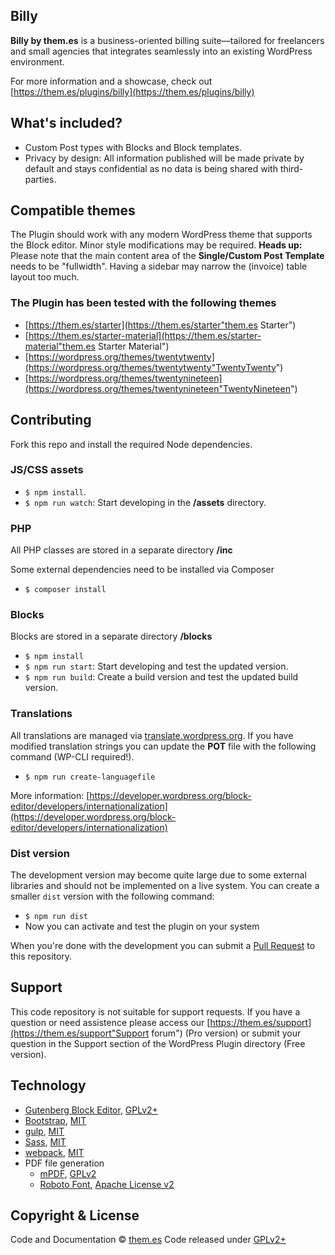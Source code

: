 ## Billy

**Billy by them.es** is a business-oriented billing suite—tailored for freelancers and small agencies that integrates seamlessly into an existing WordPress environment.

For more information and a showcase, check out [https://them.es/plugins/billy](https://them.es/plugins/billy)

## What's included?
* Custom Post types with Blocks and Block templates.
* Privacy by design: All information published will be made private by default and stays confidential as no data is being shared with third-parties.

## Compatible themes
The Plugin should work with any modern WordPress theme that supports the Block editor. Minor style modifications may be required.
**Heads up:** Please note that the main content area of the **Single/Custom Post Template** needs to be "fullwidth". Having a sidebar may narrow the (invoice) table layout too much.

### The Plugin has been tested with the following themes
* [https://them.es/starter](https://them.es/starter"them.es Starter")
* [https://them.es/starter-material](https://them.es/starter-material"them.es Starter Material")
* [https://wordpress.org/themes/twentytwenty](https://wordpress.org/themes/twentytwenty"TwentyTwenty")
* [https://wordpress.org/themes/twentynineteen](https://wordpress.org/themes/twentynineteen"TwentyNineteen")

## Contributing
Fork this repo and install the required Node dependencies.

### JS/CSS assets
* `$ npm install`.
* `$ npm run watch`: Start developing in the **/assets** directory.

### PHP
All PHP classes are stored in a separate directory **/inc**

Some external dependencies need to be installed via Composer
* `$ composer install`

### Blocks
Blocks are stored in a separate directory **/blocks**
* `$ npm install`
* `$ npm run start`: Start developing and test the updated version.
* `$ npm run build`: Create a build version and test the updated build version.

### Translations
All translations are managed via [translate.wordpress.org](translate.wordpress.org). If you have modified translation strings you can update the **POT** file with the following command (WP-CLI required!).
* `$ npm run create-languagefile`

More information: [https://developer.wordpress.org/block-editor/developers/internationalization](https://developer.wordpress.org/block-editor/developers/internationalization)

### Dist version
The development version may become quite large due to some external libraries and should not be implemented on a live system. You can create a smaller `dist` version with the following command:
* `$ npm run dist`
* Now you can activate and test the plugin on your system

When you're done with the development you can submit a [Pull Request](https://help.github.com/en/github/collaborating-with-issues-and-pull-requests) to this repository.

## Support
This code repository is not suitable for support requests. If you have a question or need assistence please access our [https://them.es/support](https://them.es/support"Support forum") (Pro version) or submit your question in the Support section of the WordPress Plugin directory (Free version).

## Technology
* [Gutenberg Block Editor](https://github.com/WordPress/gutenberg), [GPLv2+](https://github.com/WordPress/gutenberg/blob/master/LICENSE.md)
* [Bootstrap](https://github.com/twbs/bootstrap), [MIT](https://github.com/twbs/bootstrap/blob/master/LICENSE)
* [gulp](https://github.com/gulpjs/gulp), [MIT](https://github.com/gulpjs/gulp/blob/master/LICENSE)
* [Sass](https://github.com/sass), [MIT](https://github.com/sass/dart-sass/blob/master/LICENSE)
* [webpack](https://github.com/webpack/webpack), [MIT](https://github.com/webpack/webpack/blob/master/LICENSE)
* PDF file generation
  * [mPDF](https://github.com/mpdf/mpdf), [GPLv2](https://github.com/mpdf/mpdf/blob/development/LICENSE.txt)
  * [Roboto Font](https://fonts.google.com/specimen/Roboto), [Apache License v2](http://www.apache.org/licenses/LICENSE-2.0)

## Copyright & License
Code and Documentation &copy; [them.es](https://them.es)
Code released under [GPLv2+](https://www.gnu.org/licenses/gpl-2.0.html)
